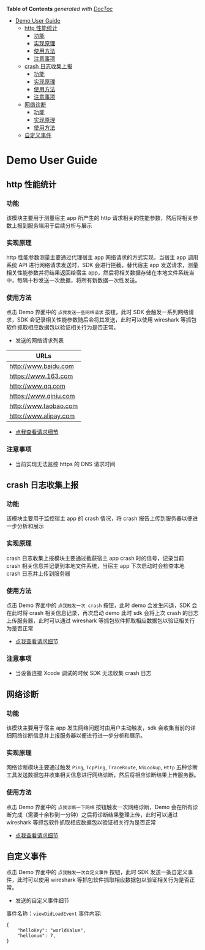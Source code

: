 <!-- START doctoc generated TOC please keep comment here to allow auto update -->
<!-- DON'T EDIT THIS SECTION, INSTEAD RE-RUN doctoc TO UPDATE -->
**Table of Contents**  *generated with [DocToc](https://github.com/thlorenz/doctoc)*

- [Demo User Guide](#demo-user-guide)
  - [http 性能统计](#http-%E6%80%A7%E8%83%BD%E7%BB%9F%E8%AE%A1)
    - [功能](#%E5%8A%9F%E8%83%BD)
    - [实现原理](#%E5%AE%9E%E7%8E%B0%E5%8E%9F%E7%90%86)
    - [使用方法](#%E4%BD%BF%E7%94%A8%E6%96%B9%E6%B3%95)
    - [注意事项](#%E6%B3%A8%E6%84%8F%E4%BA%8B%E9%A1%B9)
  - [crash 日志收集上报](#crash-%E6%97%A5%E5%BF%97%E6%94%B6%E9%9B%86%E4%B8%8A%E6%8A%A5)
    - [功能](#%E5%8A%9F%E8%83%BD-1)
    - [实现原理](#%E5%AE%9E%E7%8E%B0%E5%8E%9F%E7%90%86-1)
    - [使用方法](#%E4%BD%BF%E7%94%A8%E6%96%B9%E6%B3%95-1)
    - [注意事项](#%E6%B3%A8%E6%84%8F%E4%BA%8B%E9%A1%B9-1)
  - [网络诊断](#%E7%BD%91%E7%BB%9C%E8%AF%8A%E6%96%AD)
    - [功能](#%E5%8A%9F%E8%83%BD-2)
    - [实现原理](#%E5%AE%9E%E7%8E%B0%E5%8E%9F%E7%90%86-2)
    - [使用方法](#%E4%BD%BF%E7%94%A8%E6%96%B9%E6%B3%95-2)
  - [自定义事件](#%E8%87%AA%E5%AE%9A%E4%B9%89%E4%BA%8B%E4%BB%B6)

<!-- END doctoc generated TOC please keep comment here to allow auto update -->

# Demo User Guide

## http 性能统计

### 功能

该模块主要用于测量宿主 app 所产生的 http 请求相关的性能参数，然后将相关参数上报到服务端用于后续分析与展示

### 实现原理

http 性能参数测量主要通过代理宿主 app 网络请求的方式实现，当宿主 app 调用系统 API 进行网络请求发送时，SDK 会进行拦截，替代宿主 app 发送请求，测量相关性能参数并将结果返回给宿主 app，然后将相关数据存储在本地文件系统当中，每隔十秒发送一次数据，将所有新数据一次性发送。

### 使用方法

点击 Demo 界面中的 `点我发送一些网络请求` 按钮，此时 SDK 会触发一系列网络请求，SDK 会记录相关性能参数随后会将其发送，此时可以使用 wireshark 等抓包软件抓取相应数据包以验证相关行为是否正常。

- 发送的网络请求列表

| URLs |
| - |
| http://www.baidu.com |
| https://www.163.com |
| http://www.qq.com |
| https://www.qiniu.com |
| http://www.taobao.com |
| http://www.alipay.com |

- [点我查看请求细节](https://github.com/pre-dem/pre-dem-objc/blob/master/doc/HTTPMonitor.md)

### 注意事项

- 当前实现无法监控 https 的 DNS 请求时间

## crash 日志收集上报

### 功能

该模块主要用于监控宿主 app 的 crash 情况，将 crash 报告上传到服务器以便进一步分析和展示

### 实现原理

crash 日志收集上报模块主要通过截获宿主 app crash 时的信号，记录当前 crash 相关信息并记录到本地文件系统，当宿主 app 下次启动时会检查本地 crash 日志并上传到服务器

### 使用方法

点击 Demo 界面中的 `点我触发一次 crash` 按钮，此时 demo 会发生闪退，SDK 会在此时将 crash 相关信息记录，再次启动 demo 此时 sdk 会将上次 crash 的日志上传服务器，此时可以通过 wireshark 等抓包软件抓取相应数据包以验证相关行为是否正常

- [点我查看请求细节](https://github.com/pre-dem/pre-dem-objc/blob/master/doc/CrashServiceAPI.md)

### 注意事项

- 当设备连接 Xcode 调试的时候 SDK 无法收集 crash 日志

## 网络诊断

### 功能

该模块主要用于宿主 app 发生网络问题时由用户主动触发，sdk 会收集当前的详细网络诊断信息并上报服务器以便进行进一步分析和展示。

### 实现原理

网络诊断模块主要通过触发 `Ping`, `TcpPing`, `TraceRoute`, `NSLookup`, `Http` 五种诊断工具发送数据包并收集相关信息进行网络诊断，然后将相应诊断结果上传服务器。

### 使用方法

点击 Demo 界面中的 `点我诊断一下网络` 按钮触发一次网络诊断，Demo 会在所有诊断完成（需要十余秒到一分钟）之后将诊断结果整理上传，此时可以通过 wireshark 等抓包软件抓取相应数据包以验证相关行为是否正常

- [点我查看请求细节](https://github.com/pre-dem/pre-dem-objc/blob/master/doc/NetDiagnoseAPI.md)

## 自定义事件

点击 Demo 界面中的 `点我触发一次自定义事件` 按钮，此时 SDK 发送一条自定义事件，此时可以使用 wireshark 等抓包软件抓取相应数据包以验证相关行为是否正常。

- 发送的自定义事件细节

事件名称：`viewDidLoadEvent`
事件内容:
```
{
    "helloKey": "worldValue",
    "hellonum": 7,
}
```
